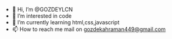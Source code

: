 - 👋 Hi, I’m @GOZDEYLCN
- 👀 I’m interested in code
- 🌱 I’m currently learning html,css,javascript
- 📫 How to reach me mail on gozdekahraman449@gmail.com

<!---
GOZDEYLCN/GOZDEYLCN is a ✨ special ✨ repository because its `README.md` (this file) appears on your GitHub profile.
You can click the Preview link to take a look at your changes.
--->
